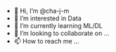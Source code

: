 - 👋 Hi, I’m @cha-j-m
- 👀 I’m interested in Data 
- 🌱 I’m currently learning ML/DL
- 💞️ I’m looking to collaborate on ...
- 📫 How to reach me ...

<!---
cha-j-m/cha-j-m is a ✨ special ✨ repository because its `README.md` (this file) appears on your GitHub profile.
You can click the Preview link to take a look at your changes.
--->
